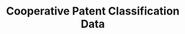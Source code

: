 ---
layout: default
bigquery: https://console.cloud.google.com/bigquery?p=patents-public-data&d=cpc&page=dataset
citation: '“Cooperative Patent Classification” by the EPO and USPTO, for public use. '
contributors: EPO, USPTO
cost: None
description: Cooperative Patent Classification Data contains the scheme and definitions
  of the Cooperative Patent Classification system for classifying patent documents.
  The CPC is the result of a partnership between the EPO and the USPTO in their joint
  effort to develop a common, internationally compatible classification system for
  technical documents, in particular patent publications, which will be used by both
  offices in the patent granting process
documentation: https://www.cooperativepatentclassification.org/cpcSchemeAndDefinitions
last_edit: 04/11/2022, 20:59:33
location: https://www.cooperativepatentclassification.org/index
maintained_by: USPTO, EPO
schema_fields:
- date_revised
- residualReferences
- parents
- not_allocatable
- notAllocatable
- titlePart
- titleFull
- status
- breakdown_code
- application_references
- limitingReferences
- informative_references
- glossary
- title_full
- residual_references
- childGroups
- dateRevised
- informativeReferences
- level
- sizeCache
- additional_only
- definition
- children
- breakdownCode
- child_groups
- ipc_concordant
- applicationReferences
- title_part
- synonyms
- ipcConcordant
- limiting_references
- symbol
shortname: cooperative_patent_classification
tags:
- patents
- science
title: Cooperative Patent Classification Data
uuid: 984374a7-16e9-4b35-9445-458daceb01bf
---